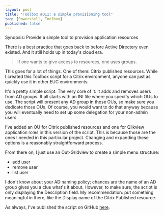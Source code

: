 ```yaml
---
layout: post
title: "Toolbox #011: a simple provisioning tool"
tag: [Powershell, Toolbox]
published: false
---
```

Synopsis: Provide a simple tool to provision application resources

There is a best practice that goes back to before Active Directory even existed. And it still holds up in today's cloud era.

> If one wants to give access to resources, one uses groups.

This goes for a lot of things. One of them: Citrix published resources.
While I created this Toolbox script for a Citrix environment, anyone can just as quickly use it in other EUC environments.

It's a pretty simple script. The very core of it: it adds and removes users from AD groups.
It all starts with an INI file where you specify which OUs to use. The script will present any AD group in those OUs, so make sure you dedicate those OUs. Of course, you would want to do that anyway because you will eventually need to set up some delegation for your non-admin users.

I've added an OU for Citrix published resources and one for Qlikview application roles in this version of the script. This is because those are the ones I needed in this particular project. Changing and expanding these options is a reasonably straightforward process.

From there on, I just use an Out-Gridview to create a simple menu structure:
- add user
- remove user
- list user

I don't know about your AD naming policy; chances are the name of an AD group gives you a clue what's it about. However, to make sure, the script is only displaying the Description field. My recommendation: put something meaningful in there, like the Display name of the Citrix Published resource.

As always, I've published the script on GitHub [here](https://github.com/Cloudsparkle/PS-ADUserRoleProv).

